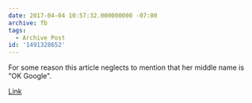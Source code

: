```yaml
---
date: 2017-04-04 10:57:32.000000000 -07:00
archive: fb
tags: 
  - Archive Post
id: '1491328652'
---
```


For some reason this article neglects to mention that her middle name is "OK Google". 

[Link](http://www.nj.com/news/index.ssf/2017/03/nj_student_reportedly_shares_name_with_amazons_ale.html)
